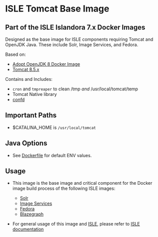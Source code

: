 # ISLE Tomcat Base Image

## Part of the ISLE Islandora 7.x Docker Images
Designed as the base image for ISLE components requiring Tomcat and OpenJDK Java. These include Solr, Image Services, and Fedora.

Based on:  
* [Adopt OpenJDK 8 Docker Image](https://hub.docker.com/r/adoptopenjdk/openjdk8)
* [Tomcat 8.5.x](https://tomcat.apache.org/)

Contains and Includes:
* `cron` and `tmpreaper` to clean /tmp *and* /usr/local/tomcat/temp
* Tomcat Native library
* [confd](http://www.confd.io/)

## Important Paths
* $CATALINA_HOME is `/usr/local/tomcat`

## Java Options
* See [Dockerfile](https://github.com/Islandora-Collaboration-Group/isle-tomcat/blob/master/Dockerfile) for default ENV values.

## Usage

* This image is the base image and critical component for the Docker image build process of the following ISLE images:
  * [Solr](https://github.com/Islandora-Collaboration-Group/isle-solr)
  * [Image Services](https://github.com/Islandora-Collaboration-Group/isle-imageservices)
  * [Fedora](https://github.com/Islandora-Collaboration-Group/isle-fedora)
  * [Blazegraph](https://github.com/Islandora-Collaboration-Group/isle-blazegraph)

* For general usage of this image and [ISLE](https://github.com/Islandora-Collaboration-Group/ISLE), please refer to [ISLE documentation](https://islandora-collaboration-group.github.io/ISLE/)